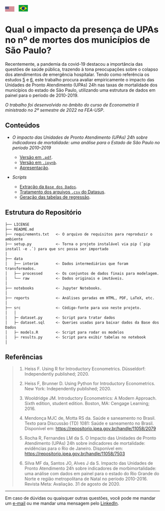 <div style="display: flex; justify-content: space-between; align-items: center;">
   <div>
        <a href="README.md"><img src="assets/us-flag.svg" alt="US Flag" style="width:30px; height:auto;"></a>
        <a href="README_PTBR.md"><img src="assets/brazil-flag.svg" alt="Brazil Flag" style="width:30px; height:auto; margin-left: 10px;"></a>
    </div> 
</div>

# Qual o impacto da presença de UPAs no nº de mortes dos municípios de São Paulo?

Recentemente, a pandemia da covid-19 destacou a importância das questões de saúde pública, trazendo à tona preocupações sobre o colapso dos atendimentos de emergência hospitalar. Tendo como referência os estudos [5](#referências) e [6](#referências), este trabalho procura avaliar empiricamente o impacto das Unidades de Pronto Atendimento (UPAs) 24h nas taxas de mortalidade dos municípios do estado de São Paulo, utilizando uma estrutura de dados em painel para o período de 2010-2019.

*O trabalho foi desenvolvido no âmbito do curso de Econometria II ministrado no 2º semestre de 2022 na FEA-USP*.

## Conteúdos

- _O impacto das Unidades de Pronto Atendimento (UPAs) 24h sobre indicadores de mortalidade: uma análise para o Estado de São Paulo no período 2010–2019_
  - [Versão em `.pdf`](/reports/IMPACTO_DAS_UPAS_NA_MORTALIDADE_EM_SP.pdf).
  - [Versão em `.ipynb`](/notebooks/impacto-upas-sp-econometria-ii.ipynb).
  - [Apresentação](/reports/APRESENTACAO_IMPACTOS_DAS_UPAS.pdf).

- _Scripts_
   - [Extração da `Base dos Dados`](/src/dataset.sql).
   - [Tratamento dos arquivos `.csv` do Datasus](/src/dataset.py).
   - [Geração das tabelas de regressão](/src/models.R).


## Estrutura do Repositório

```text
├── LICENSE
├── README.md 
├── requirements.txt   <- O arquivo de requisitos para reproduzir o ambiente
├── setup.py           <- Torna o projeto instalável via pip (`pip install -e .`) para que src possa ser importado
│
├── data
│   ├── interim        <- Dados intermediários que foram transformados.
│   ├── processed      <- Os conjuntos de dados finais para modelagem.
│   └── raw            <- Dados originais e imutáveis.
│
├── notebooks          <- Jupyter Notebooks.
│
├── reports            <- Análises geradas em HTML, PDF, LaTeX, etc.
│
├── src                <- Código-fonte para uso neste projeto.
│   │
│   ├─ dataset.py      <- Script para tratar dados
│   ├─ dataset.sql     <- Queries usadas para baixar dados da Base dos Dados
│   ├─ models.R        <- Script para rodar os modelos
│   ├─ results.py      <- Script para exibir tabelas no notebook
│ 
```

## Referências

> 1. Heiss F. Using R for Introductory Econometrics. Düsseldorf: Independently published; 2020.
> 
> 2. Heiss F, Brunner D. Using Python for Introductory Econometrics. New York: Independently published; 2020.
> 
> 3. Wooldridge JM. Introductory Econometrics: A Modern Approach. Sixth edition, student edition. Boston, MA: Cengage Learning; 2016.
> 
> 4. Mendonça MJC de, Motta RS da. Saúde e saneamento no Brasil. Texto para Discussão (TD) 1081: Saúde e saneamento no Brasil. Disponível em: https://repositorio.ipea.gov.br/handle/11058/2079
> 
> 5. Rocha R, Fernandes LM da S. O Impacto das Unidades de Pronto Atendimento (UPAs) 24h sobre indicadores de mortalidade: evidências para o Rio de Janeiro. Disponível em: https://repositorio.ipea.gov.br/handle/11058/7503
> 
> 6. Silva MF da, Santos JO, Alves J da S. Impacto das Unidades de Pronto Atendimento 24h sobre indicadores de morbimortalidade: uma análise com dados em painel para o estado do Rio Grande do Norte e região metropolitana de Natal no período 2010-2016. Revista Meta: Avaliação. 31 de agosto de 2020.


*** 

Em caso de dúvidas ou quaisquer outras questões, você pode me mandar um [e-mail](mailto:vdbaldoino@gmail.com?subject=GitHub%20-%20Econometria) ou me mandar uma mensagem pelo [LinkedIn](https://www.linkedin.com/in/vitorbaldoino/).
